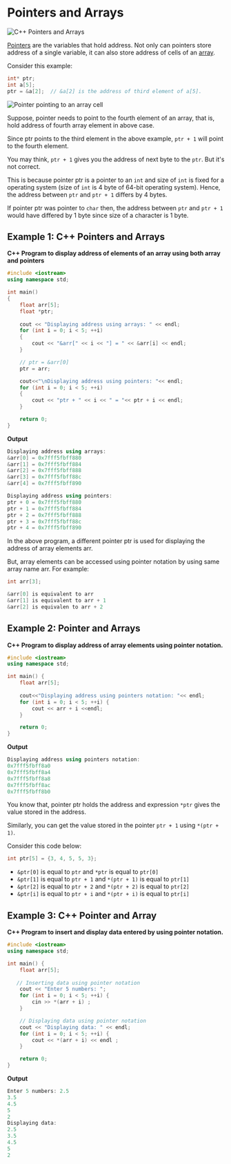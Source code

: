 # Pointers and Arrays



![C++ Pointers and Arrays](https://cdn.programiz.com/sites/tutorial2program/files/cpp-array-pointers.jpg)

[Pointers](https://www.programiz.com/cpp-programming/pointers) are the variables that hold address. Not only can pointers store address of a single variable, it can also store address of cells of an [array](https://www.programiz.com/cpp-programming/arrays).

Consider this example:

```cpp
int* ptr;
int a[5];
ptr = &a[2];  // &a[2] is the address of third element of a[5].
```

![Pointer pointing to an array cell](https://cdn.programiz.com/sites/tutorial2program/files/cpp-array-as-pointers.jpg)

Suppose, pointer needs to point to the fourth element of an array, that is, hold address of fourth array element in above case.

Since ptr points to the third element in the above example, `ptr + 1` will point to the fourth element.

You may think, `ptr + 1` gives you the address of next byte to the `ptr`. But it's not correct.

This is because pointer ptr is a pointer to an `int` and size of `int` is fixed for a operating system \(size of `int` is 4 byte of 64-bit operating system\). Hence, the address between `ptr` and `ptr + 1` differs by 4 bytes.

If pointer ptr was pointer to `char` then, the address between `ptr` and `ptr + 1` would have differed by 1 byte since size of a character is 1 byte.

## Example 1: C++ Pointers and Arrays

**C++ Program to display address of elements of an array using both array and pointers**

```cpp
#include <iostream>
using namespace std;

int main()
{
    float arr[5];
    float *ptr;
    
    cout << "Displaying address using arrays: " << endl;
    for (int i = 0; i < 5; ++i)
    {
        cout << "&arr[" << i << "] = " << &arr[i] << endl;
    }

    // ptr = &arr[0]
    ptr = arr;

    cout<<"\nDisplaying address using pointers: "<< endl;
    for (int i = 0; i < 5; ++i)
    {
        cout << "ptr + " << i << " = "<< ptr + i << endl;
    }

    return 0;
}
```

**Output**

```cpp
Displaying address using arrays: 
&arr[0] = 0x7fff5fbff880
&arr[1] = 0x7fff5fbff884
&arr[2] = 0x7fff5fbff888
&arr[3] = 0x7fff5fbff88c
&arr[4] = 0x7fff5fbff890

Displaying address using pointers: 
ptr + 0 = 0x7fff5fbff880
ptr + 1 = 0x7fff5fbff884
ptr + 2 = 0x7fff5fbff888
ptr + 3 = 0x7fff5fbff88c
ptr + 4 = 0x7fff5fbff890
```

In the above program, a different pointer ptr is used for displaying the address of array elements arr.

But, array elements can be accessed using pointer notation by using same array name arr. For example:

```cpp
int arr[3];

&arr[0] is equivalent to arr
&arr[1] is equivalent to arr + 1
&arr[2] is equivalen to arr + 2
```

## Example 2: Pointer and Arrays

**C++ Program to display address of array elements using pointer notation.**

```cpp
#include <iostream>
using namespace std;

int main() {
    float arr[5];
    
    cout<<"Displaying address using pointers notation: "<< endl;
    for (int i = 0; i < 5; ++i) {
        cout << arr + i <<endl;
    }

    return 0;
}
```

**Output**

```cpp
Displaying address using pointers notation: 
0x7fff5fbff8a0
0x7fff5fbff8a4
0x7fff5fbff8a8
0x7fff5fbff8ac
0x7fff5fbff8b0
```

You know that, pointer ptr holds the address and expression `*ptr` gives the value stored in the address.

Similarly, you can get the value stored in the pointer `ptr + 1` using `*(ptr + 1)`.

Consider this code below:

```cpp
int ptr[5] = {3, 4, 5, 5, 3};
```

* `&ptr[0]` is equal to `ptr` and `*ptr` is equal to `ptr[0]`
* `&ptr[1]` is equal to `ptr + 1` and `*(ptr + 1)` is equal to `ptr[1]`
* `&ptr[2]` is equal to `ptr + 2` and `*(ptr + 2)` is equal to `ptr[2]`
* `&ptr[i]` is equal to `ptr + i` and `*(ptr + i)` is equal to `ptr[i]`

## Example 3: C++ Pointer and Array

**C++ Program to insert and display data entered by using pointer notation.**

```cpp
#include <iostream>
using namespace std;

int main() {
    float arr[5];
    
   // Inserting data using pointer notation
    cout << "Enter 5 numbers: ";
    for (int i = 0; i < 5; ++i) {
        cin >> *(arr + i) ;
    }

    // Displaying data using pointer notation
    cout << "Displaying data: " << endl;
    for (int i = 0; i < 5; ++i) {
        cout << *(arr + i) << endl ;
    }

    return 0;
}
```

**Output**

```cpp
Enter 5 numbers: 2.5
3.5
4.5
5
2
Displaying data: 
2.5
3.5
4.5
5
2
```


